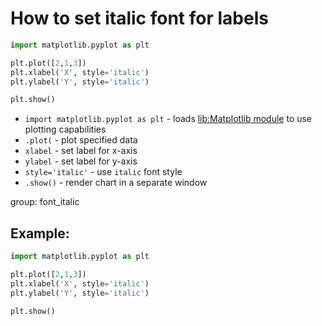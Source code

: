 # How to set italic font for labels

```python
import matplotlib.pyplot as plt

plt.plot([2,1,3])
plt.xlabel('X', style='italic')
plt.ylabel('Y', style='italic')

plt.show()
```

- `import matplotlib.pyplot as plt` - loads [lib:Matplotlib module](python-matplotlib/how-to-install-matplotlib-python-lib-in-ubuntu-ubuntuversion) to use plotting capabilities
- `.plot(` - plot specified data
- `xlabel` - set label for x-axis
- `ylabel` - set label for y-axis
- `style='italic'` - use `italic` font style
- `.show()` - render chart in a separate window

group: font_italic

## Example: 
```python
import matplotlib.pyplot as plt

plt.plot([2,1,3])
plt.xlabel('X', style='italic')
plt.ylabel('Y', style='italic')

plt.show()
```

